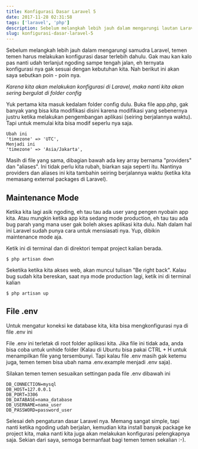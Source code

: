 ```yaml
---
title: Konfigurasi Dasar Laravel 5
date: 2017-11-28 02:31:58
tags: ['laravel', 'php']
description: Sebelum melangkah lebih jauh dalam mengarungi lautan Laravel, kita perlu melakukan konfigurasi dasar terlebih dahulu. Agar nanti kita ngoding nya lebih nyaman
slug: konfigurasi-dasar-laravel-5
---
```


Sebelum melangkah lebih jauh dalam mengarungi samudra Laravel, temen temen harus melakukan konfigurasi dasar terlebih dahulu. Gak mau kan kalo pas nanti udah terlanjut ngoding sampe tengah jalan, eh ternyata konfigurasi nya gak sesuai dengan kebutuhan kita. Nah berikut ini akan saya sebutkan poin - poin nya.

*Karena kita akan melakukan konfigurasi di Laravel, maka nanti kita akan sering bergulat di folder config*

Yuk pertama kita masuk kedalam folder config dulu. Buka file app.php, gak banyak yang bisa kita modifikasi disini karena modifikasi yang sebenernya justru ketika melakukan pengembangan aplikasi (seiring berjalannya waktu). Tapi untuk memulai kita bisa modif seperlu nya saja.

```
Ubah ini
'timezone' => 'UTC',
Menjadi ini
'timezone' => 'Asia/Jakarta',
```
Masih di file yang sama, dibagian bawah ada key array bernama "providers" dan "aliases". Ini tidak perlu kita rubah, biarkan saja seperti itu. Nantinya providers dan aliases ini kita tambahin seiring berjalannya waktu (ketika kita memasang external packages di Laravel).

## Maintenance Mode

Ketika kita lagi asik ngoding, eh tau tau ada user yang pengen nyobain app kita. Atau mungkin ketika app kita sedang mode production, eh tau tau ada bug parah yang mana user gak boleh akses aplikasi kita dulu. Nah dalam hal ini Laravel sudah punya cara untuk mensiasati nya. Yup, dibikin maintenance mode aja.

Ketik ini di terminal dan di direktori tempat project kalian berada.

```
$ php artisan down
```

Seketika ketika kita akses web, akan muncul tulisan "Be right back". Kalau bug sudah kita bereskan, saat nya mode production lagi, ketik ini di terminal kalian

```
$ php artisan up
```

## File .env

Untuk mengatur koneksi ke database kita, kita bisa mengkonfigurasi nya di file .env ini

File .env ini terletak di root folder aplikasi kita. Jika file ini tidak ada, anda bisa coba untuk unhide folder (Kalau di Ubuntu bisa pakai CTRL + H untuk menampilkan file yang tersembunyi. Tapi kalau file .env masih gak ketemu juga, temen temen bisa ubah nama .env.example menjadi .env saja).

Silakan temen temen sesuaikan settingan pada file .env dibawah ini

```
DB_CONNECTION=mysql
DB_HOST=127.0.0.1
DB_PORT=3306
DB_DATABASE=nama_database
DB_USERNAME=nama_user
DB_PASSWORD=password_user
```

Selesai deh pengaturan dasar Laravel nya. Memang sangat simple, tapi nanti ketika ngoding udah berjalan, kemudian kita install banyak package ke project kita, maka nanti kita juga akan melakukan konfigurasi pelengkapnya saja. Sekian dari saya, semoga bermanfaat bagi temen temen sekalian :-).

